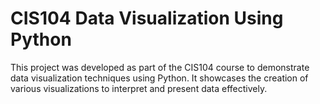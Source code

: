 # CIS104 Data Visualization Using Python
This project was developed as part of the CIS104 course to demonstrate data visualization techniques using Python. It showcases the creation of various visualizations to interpret and present data effectively.
